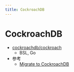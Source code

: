 ```yaml
---
title: CockroachDB
---
```


# CockroachDB

- [cockroachdb/cockroach](https://github.com/cockroachdb/cockroach)
  - BSL, Go
- 参考
  - [Migrate to CockroachDB](https://www.cockroachlabs.com/docs/stable/migration-overview.html)

